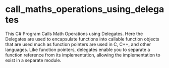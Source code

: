 # call_maths_operations_using_delegates

This C# Program Calls Math Operations using Delegates. Here the Delegates are used to encapsulate functions into callable function objects that are used much as function pointers are used in C, C++, and other languages. Like function pointers, delegates enable you to separate a function reference from its implementation, allowing the implementation to exist in a separate module.
